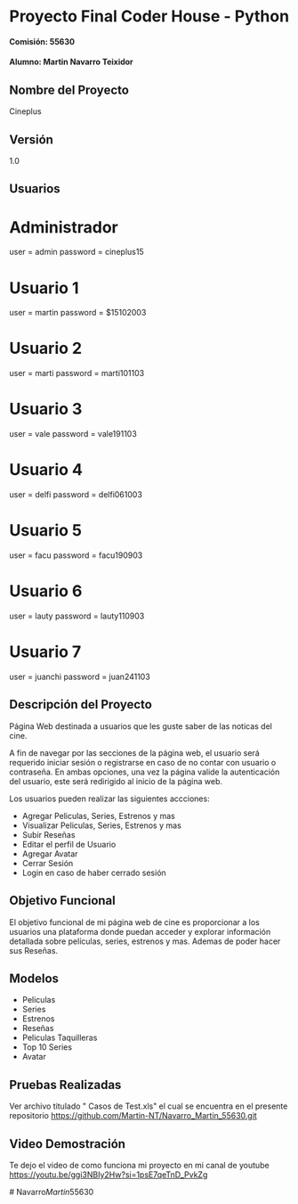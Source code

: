 # Proyecto Final Coder House - Python
#### Comisión: 55630
#### Alumno: Martin Navarro Teixidor

## Nombre del Proyecto
Cineplus

## Versión
1.0

## Usuarios 
# Administrador
user = admin
password = cineplus15
# Usuario 1
user = martin
password = $15102003
# Usuario 2
user = marti
password = marti101103
# Usuario 3
user = vale
password = vale191103
# Usuario 4
user = delfi
password = delfi061003
# Usuario 5
user = facu
password = facu190903
# Usuario 6
user = lauty
password = lauty110903
# Usuario 7
user = juanchi
password = juan241103

## Descripción del Proyecto
Página Web destinada a usuarios que les guste saber de las noticas del cine.

A fin de navegar por las secciones de la página web, el usuario será requerido iniciar sesión o registrarse en caso de no contar con usuario o contraseña. En ambas opciones, una vez la página valide la autenticación del usuario, este será redirigido al inicio de la página web.

Los usuarios pueden realizar las siguientes accciones:
- Agregar Peliculas, Series, Estrenos y mas
- Visualizar Peliculas, Series, Estrenos y mas
- Subir Reseñas
- Editar el perfil de Usuario
- Agregar Avatar
- Cerrar Sesión
- Login en caso de haber cerrado sesión

## Objetivo Funcional
El objetivo funcional de mi página web de cine es proporcionar a los usuarios una plataforma donde puedan acceder y explorar información detallada sobre películas, series, estrenos y mas. Ademas de poder hacer sus Reseñas. 

## Modelos
- Peliculas
- Series
- Estrenos
- Reseñas 
- Peliculas Taquilleras
- Top 10 Series
- Avatar
## Pruebas Realizadas

Ver archivo titulado " Casos de Test.xls" el cual se encuentra en el presente repositorio https://github.com/Martin-NT/Navarro_Martin_55630.git

## Video Demostración
Te dejo el video de como funciona mi proyecto en mi canal de youtube https://youtu.be/ggi3NBIy2Hw?si=1psE7qeTnD_PvkZg










#   N a v a r r o _ M a r t i n _ 5 5 6 3 0 
 
 
